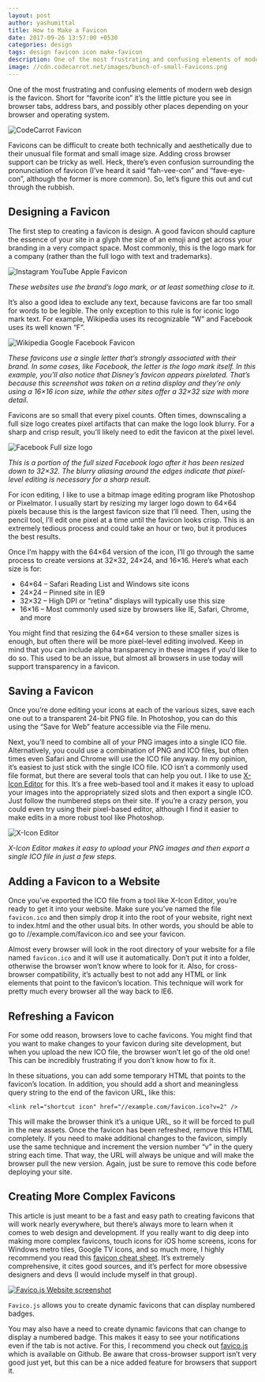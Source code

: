 ```yaml
---
layout: post
author: yashumittal
title: How to Make a Favicon
date: 2017-09-26 13:57:00 +0530
categories: design
tags: design favicon icon make-favicon
description: One of the most frustrating and confusing elements of modern web design is the favicon. Short for favorite icon it's the picture you see in browser tabs.
image: //cdn.codecarrot.net/images/bunch-of-small-Favicons.png
---
```


One of the most frustrating and confusing elements of modern web design is the favicon. Short for “favorite icon” it’s the little picture you see in browser tabs, address bars, and possibly other places depending on your browser and operating system.

![CodeCarrot Favicon](//cdn.codecarrot.net/images/favicon-codecarrot.PNG)

Favicons can be difficult to create both technically and aesthetically due to their unusual file format and small image size. Adding cross browser support can be tricky as well. Heck, there’s even confusion surrounding the pronunciation of favicon (I’ve heard it said “fah-vee-con” and “fave-eye-con”, although the former is more common). So, let’s figure this out and cut through the rubbish.

## Designing a Favicon

The first step to creating a favicon is design. A good favicon should capture the essence of your site in a glyph the size of an emoji and get across your branding in a very compact space. Most commonly, this is the logo mark for a company (rather than the full logo with text and trademarks).

![Instagram YouTube Apple Favicon](//cdn.codecarrot.net/images/instagram-youtube-apple-favicon.PNG)

*These websites use the brand’s logo mark, or at least something close to it.*

It’s also a good idea to exclude any text, because favicons are far too small for words to be legible. The only exception to this rule is for iconic logo mark text. For example, Wikipedia uses its recognizable “W” and Facebook uses its well known “F”.

![Wikipedia Google Facebook Favicon](//cdn.codecarrot.net/images/wikipedia-google-facebook-favicon.PNG)

*These favicons use a single letter that’s strongly associated with their brand. In some cases, like Facebook, the letter is the logo mark itself. In this example, you’ll also notice that Disney’s favicon appears pixelated. That’s because this screenshot was taken on a retina display and they’re only using a 16×16 icon size, while the other sites offer a 32×32 size with more detail.*

Favicons are so small that every pixel counts. Often times, downscaling a full size logo creates pixel artifacts that can make the logo look blurry. For a sharp and crisp result, you’ll likely need to edit the favicon at the pixel level.

![Facebook Full size logo](//cdn.codecarrot.net/images/at-12.21.59-PM.png)

*This is a portion of the full sized Facebook logo after it has been resized down to 32×32. The blurry aliasing around the edges indicate that pixel-level editing is necessary for a sharp result.*

For icon editing, I like to use a bitmap image editing program like Photoshop or Pixelmator. I usually start by resizing my larger logo down to 64×64 pixels because this is the largest favicon size that I’ll need. Then, using the pencil tool, I’ll edit one pixel at a time until the favicon looks crisp. This is an extremely tedious process and could take an hour or two, but it produces the best results.

Once I’m happy with the 64×64 version of the icon, I’ll go through the same process to create versions at 32×32, 24×24, and 16×16. Here’s what each size is for:

* 64×64 – Safari Reading List and Windows site icons
* 24×24 – Pinned site in IE9
* 32×32 – High DPI or “retina” displays will typically use this size
* 16×16 – Most commonly used size by browsers like IE, Safari, Chrome, and more

You might find that resizing the 64×64 version to these smaller sizes is enough, but often there will be more pixel-level editing involved. Keep in mind that you can include alpha transparency in these images if you’d like to do so. This used to be an issue, but almost all browsers in use today will support transparency in a favicon.

## Saving a Favicon

Once you’re done editing your icons at each of the various sizes, save each one out to a transparent 24-bit PNG file. In Photoshop, you can do this using the “Save for Web” feature accessible via the File menu.

Next, you’ll need to combine all of your PNG images into a single ICO file. Alternatively, you could use a combination of PNG and ICO files, but often times even Safari and Chrome will use the ICO file anyway. In my opinion, it’s easiest to just stick with the single ICO file. ICO isn’t a commonly used file format, but there are several tools that can help you out. I like to use [X-Icon Editor](//www.xiconeditor.com/) for this. It’s a free web-based tool and it makes it easy to upload your images into the appropriately sized slots and then export a single ICO. Just follow the numbered steps on their site. If you’re a crazy person, you could even try using their pixel-based editor, although I find it easier to make edits in a more robust tool like Photoshop.

![X-Icon Editor](//cdn.codecarrot.net/images/at-12.56.46-PM.png)

*X-Icon Editor makes it easy to upload your PNG images and then export a single ICO file in just a few steps.*

## Adding a Favicon to a Website

Once you’ve exported the ICO file from a tool like X-Icon Editor, you’re ready to get it into your website. Make sure you’ve named the file `favicon.ico` and then simply drop it into the root of your website, right next to index.html and the other usual bits. In other words, you should be able to go to //example.com/favicon.ico and see your favicon.

Almost every browser will look in the root directory of your website for a file named `favicon.ico` and it will use it automatically. Don’t put it into a folder, otherwise the browser won’t know where to look for it. Also, for cross-browser compatibility, it’s actually best to not add any HTML or link elements that point to the favicon’s location. This technique will work for pretty much every browser all the way back to IE6.

## Refreshing a Favicon

For some odd reason, browsers love to cache favicons. You might find that you want to make changes to your favicon during site development, but when you upload the new ICO file, the browser won’t let go of the old one! This can be incredibly frustrating if you don’t know how to fix it.

In these situations, you can add some temporary HTML that points to the favicon’s location. In addition, you should add a short and meaningless query string to the end of the favicon URL, like this:

```
<link rel="shortcut icon" href="//example.com/favicon.ico?v=2" />
```

This will make the browser think it’s a unique URL, so it will be forced to pull in the new assets. Once the favicon has been refreshed, remove this HTML completely. If you need to make additional changes to the favicon, simply use the same technique and increment the version number “v” in the query string each time. That way, the URL will always be unique and will make the browser pull the new version. Again, just be sure to remove this code before deploying your site.

## Creating More Complex Favicons

This article is just meant to be a fast and easy path to creating favicons that will work nearly everywhere, but there’s always more to learn when it comes to web design and development. If you really want to dig deep into making more complex favicons, touch icons for iOS home screens, icons for Windows metro tiles, Google TV icons, and so much more, I highly recommend you read this [favicon cheat sheet](/favicon-cheat-sheet). It’s extremely comprehensive, it cites good sources, and it’s perfect for more obsessive designers and devs (I would include myself in that group).

[![Favico.js Website screenshot](//cdn.codecarrot.net/images/favicon-js-screenshot.png)](//lab.ejci.net/favico.js/)

`Favico.js` allows you to create dynamic favicons that can display numbered badges.

You may also have a need to create dynamic favicons that can change to display a numbered badge. This makes it easy to see your notifications even if the tab is not active. For this, I recommend you check out [favico.js](//lab.ejci.net/favico.js/) which is available on Github. Be aware that cross-browser support isn’t very good just yet, but this can be a nice added feature for browsers that support it.

